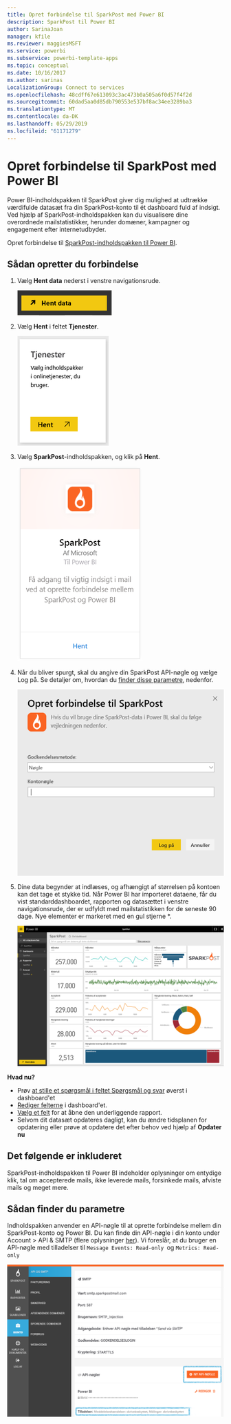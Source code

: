 ```yaml
---
title: Opret forbindelse til SparkPost med Power BI
description: SparkPost til Power BI
author: SarinaJoan
manager: kfile
ms.reviewer: maggiesMSFT
ms.service: powerbi
ms.subservice: powerbi-template-apps
ms.topic: conceptual
ms.date: 10/16/2017
ms.author: sarinas
LocalizationGroup: Connect to services
ms.openlocfilehash: 48cdff67e613093c3ac473b0a505a6f0d57f4f2d
ms.sourcegitcommit: 60dad5aa0d85db790553e537bf8ac34ee3289ba3
ms.translationtype: MT
ms.contentlocale: da-DK
ms.lasthandoff: 05/29/2019
ms.locfileid: "61171279"
---
```

# <a name="connect-to-sparkpost-with-power-bi"></a>Opret forbindelse til SparkPost med Power BI
Power BI-indholdspakken til SparkPost giver dig mulighed at udtrække værdifulde datasæt fra din SparkPost-konto til ét dashboard fuld af indsigt. Ved hjælp af SparkPost-indholdspakken kan du visualisere dine overordnede mailstatistikker, herunder domæner, kampagner og engagement efter internetudbyder.

Opret forbindelse til [SparkPost-indholdspakken til Power BI](https://app.powerbi.com/getdata/services/spark-post).

## <a name="how-to-connect"></a>Sådan opretter du forbindelse
1. Vælg **Hent data** nederst i venstre navigationsrude.
   
   ![](media/service-connect-to-sparkpost/getdata.png)
2. Vælg **Hent** i feltet **Tjenester**.
   
   ![](media/service-connect-to-sparkpost/services.png)
3. Vælg **SparkPost**-indholdspakken, og klik på **Hent**. 
   
   ![](media/service-connect-to-sparkpost/sparkpost.png)
4. Når du bliver spurgt, skal du angive din SparkPost API-nøgle og vælge Log på. Se detaljer om, hvordan du [finder disse parametre](#FindingParams), nedenfor.
   
   ![](media/service-connect-to-sparkpost/creds.png)
5. Dine data begynder at indlæses, og afhængigt af størrelsen på kontoen kan det tage et stykke tid. Når Power BI har importeret dataene, får du vist standarddashboardet, rapporten og datasættet i venstre navigationsrude, der er udfyldt med mailstatistikken for de seneste 90 dage. Nye elementer er markeret med en gul stjerne \*.
   
   ![](media/service-connect-to-sparkpost/dashboard.png)

**Hvad nu?**

* Prøv [at stille et spørgsmål i feltet Spørgsmål og svar](consumer/end-user-q-and-a.md) øverst i dashboard'et
* [Rediger felterne](service-dashboard-edit-tile.md) i dashboard'et.
* [Vælg et felt](consumer/end-user-tiles.md) for at åbne den underliggende rapport.
* Selvom dit datasæt opdateres dagligt, kan du ændre tidsplanen for opdatering eller prøve at opdatere det efter behov ved hjælp af **Opdater nu**

## <a name="whats-included"></a>Det følgende er inkluderet
SparkPost-indholdspakken til Power BI indeholder oplysninger om entydige klik, tal om accepterede mails, ikke leverede mails, forsinkede mails, afviste mails og meget mere.

<a name="FindingParams"></a>

## <a name="finding-parameters"></a>Sådan finder du parametre
Indholdspakken anvender en API-nøgle til at oprette forbindelse mellem din SparkPost-konto og Power BI. Du kan finde din API-nøgle i din konto under Account \> API & SMTP (flere oplysninger [her](https://support.sparkpost.com/customer/portal/articles/1933377-create-api-keys)). Vi foreslår, at du bruger en API-nøgle med tilladelser til `Message Events: Read-only `og `Metrics: Read-only`

![](media/service-connect-to-sparkpost/sparkpost1.png)

